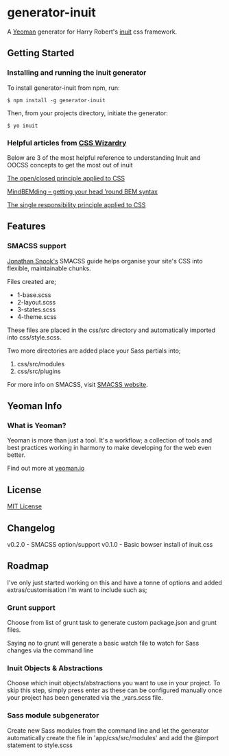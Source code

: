 # generator-inuit

A [Yeoman](http://yeoman.io) generator for Harry Robert's [inuit](http://inuitcss.com) css framework.


## Getting Started

### Installing and running the inuit generator

To install generator-inuit from npm, run:

```
$ npm install -g generator-inuit
```

Then, from your projects directory, initiate the generator:

```
$ yo inuit
```

### Helpful articles from [CSS Wizardry](http://csswizardry.com)
Below are 3 of the most helpful reference to understanding Inuit and OOCSS concepts to get the most out of inuit

[The open/closed principle applied to CSS](http://csswizardry.com/2012/06/the-open-closed-principle-applied-to-css/)

[MindBEMding – getting your head ’round BEM syntax](http://csswizardry.com/2013/01/mindbemding-getting-your-head-round-bem-syntax/)

[The single responsibility principle applied to CSS](http://csswizardry.com/2012/04/the-single-responsibility-principle-applied-to-css/)

## Features

### SMACSS support
[Jonathan Snook's](http://snook.ca) SMACSS guide helps organise your site's CSS into flexible, maintainable chunks.

Files created are;
- 1-base.scss
- 2-layout.scss
- 3-states.scss
- 4-theme.scss

These files are placed in the css/src directory and automatically imported into css/style.scss.

Two more directories are added place your Sass partials into;
1. css/src/modules
3. css/src/plugins

For more info on SMACSS, visit [SMACSS website](http://smacss.com).


## Yeoman Info

### What is Yeoman?
Yeoman is more than just a tool. It's a workflow; a collection of tools and best practices working in harmony to make developing for the web even better.

Find out more at [yeoman.io](http://yeoman.io)

## License

[MIT License](http://en.wikipedia.org/wiki/MIT_License)

## Changelog

v0.2.0 - SMACSS option/support
v0.1.0 - Basic bowser install of inuit.css

## Roadmap
I've only just started working on this and have a tonne of options and added extras/customisation I'm want to include such as;

### Grunt support
Choose from list of grunt task to generate custom package.json and grunt files. 

Saying no to grunt will generate a basic watch file to watch for Sass changes via the command line

### Inuit Objects & Abstractions
Choose which inuit objects/abstractions you want to use in your project. To skip this step, simply press enter as these can be configured manually once your project has been generated via the _vars.scss file.

### Sass module subgenerator
Create new Sass modules from the command line and let the generator automatically create the file in 'app/css/src/modules' and add the @import statement to style.scss